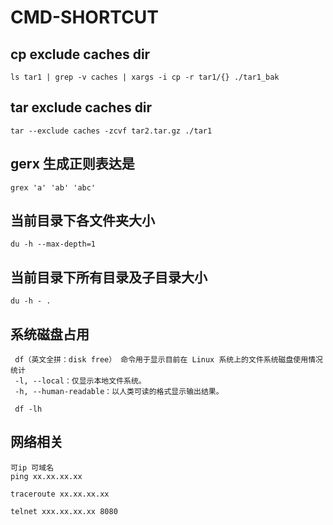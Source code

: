 # CMD-SHORTCUT

## cp exclude caches dir
```Shell
ls tar1 | grep -v caches | xargs -i cp -r tar1/{} ./tar1_bak
```

## tar exclude caches dir
```Shell
tar --exclude caches -zcvf tar2.tar.gz ./tar1
```

## gerx 生成正则表达是
```Shell
grex 'a' 'ab' 'abc'
```

## 当前目录下各文件夹大小
```Shell
du -h --max-depth=1
```

## 当前目录下所有目录及子目录大小
```Shell
du -h - .
```

## 系统磁盘占用
```Shell
 df（英文全拼：disk free） 命令用于显示目前在 Linux 系统上的文件系统磁盘使用情况统计
 -l, --local：仅显示本地文件系统。
 -h, --human-readable：以人类可读的格式显示输出结果。
 
 df -lh
```

## 网络相关
```Shell
可ip 可域名
ping xx.xx.xx.xx

traceroute xx.xx.xx.xx

telnet xxx.xx.xx.xx 8080
```